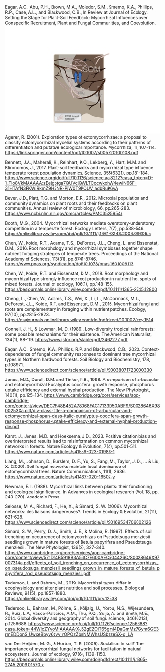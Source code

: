 Eagar, A.C., Abu, P.H., Brown, M.A., Moledor, S.M., Smemo, K.A., Phillips, R.P., Case, A.L., and Blackwood, C.B., In Review at Journal of Ecology. Setting the Stage for Plant-Soil Feedback: Mycorrhizal Influences over Conspecific Recruitment, Plant and Fungal Communities, and Coevolution.
![ECM_C](/docs/assets/ECM_Panel_C.png)
Agerer, R. (2001). Exploration types of ectomycorrhizae: a proposal to classify ectomycorrhizal mycelial systems according to their patterns of differentiation and putative ecological importance. Mycorrhiza, 11, 107-114.
https://link.springer.com/content/pdf/10.1007/s005720100108.pdf

Bennett, J.A., Maherali, H., Reinhart, K.O., Lekberg, Y., Hart, M.M. and Klironomos, J., 2017. Plant-soil feedbacks and mycorrhizal type influence temperate forest population dynamics. Science, 355(6321), pp.181-184.
https://www.science.org/doi/full/10.1126/science.aai8212?casa_token=D-1_Tlo8VkMAAAAA:zEejgbtga7QUVcjQWLTCocwkohW4ewiN66F-31HTAfN3PKWIRkmZ9H5NR-PjW0T9POUV_adbRuK6vA

Bever, J.D., Platt, T.G. and Morton, E.R., 2012. Microbial population and community dynamics on plant roots and their feedbacks on plant communities. Annual review of microbiology, 66, pp.265-283.
https://www.ncbi.nlm.nih.gov/pmc/articles/PMC3525954/

Booth, M.G., 2004. Mycorrhizal networks mediate overstorey‐understorey competition in a temperate forest. Ecology Letters, 7(7), pp.538-546.
https://onlinelibrary.wiley.com/doi/pdf/10.1111/j.1461-0248.2004.00605.x

Chen, W., Koide, R.T., Adams, T.S., DeForest, J.L., Cheng, L. and Eissenstat, D.M., 2016. Root morphology and mycorrhizal symbioses together shape nutrient foraging strategies of temperate trees. Proceedings of the National Academy of Sciences, 113(31), pp.8741-8746.
https://www.pnas.org/syndication/doi/10.1073/pnas.1601006113

Chen, W., Koide, R.T. and Eissenstat, D.M., 2018. Root morphology and mycorrhizal type strongly influence root production in nutrient hot spots of mixed forests. Journal of ecology, 106(1), pp.148-156.
https://besjournals.onlinelibrary.wiley.com/doi/pdf/10.1111/1365-2745.12800

Cheng, L., Chen, W., Adams, T.S., Wei, X., Li, L., McCormack, M.L., DeForest, J.L., Koide, R.T. and Eissenstat, D.M., 2016. Mycorrhizal fungi and roots are complementary in foraging within nutrient patches. Ecology, 97(10), pp.2815-2823.
https://esajournals.onlinelibrary.wiley.com/doi/pdfdirect/10.1002/ecy.1514

Connell, J. H., & Lowman, M. D. (1989). Low-diversity tropical rain forests: some possible mechanisms for their existence. The American Naturalist, 134(1), 88-119.
https://www.jstor.org/stable/pdf/2462277.pdf

Eagar, A.C., Smemo, K.A., Phillips, R.P. and Blackwood, C.B., 2023. Context-dependence of fungal community responses to dominant tree mycorrhizal types in Northern hardwood forests. Soil Biology and Biochemistry, 178, p.108971.
https://www.sciencedirect.com/science/article/pii/S0038071723000330

Jones, M.D., Durall, D.M. and Tinker, P.B., 1998. A comparison of arbuscular and ectomycorrhizal Eucalyptus coccifera: growth response, phosphorus uptake efficiency and external hyphal production. The New Phytologist, 140(1), pp.125-134.
https://www.cambridge.org/core/services/aop-cambridge-core/content/view/DEC7F48B452A78068FAC17133D50ABF9/S0028646X9800253Xa.pdf/div-class-title-a-comparison-of-arbuscular-and-ectomycorrhizal-span-class-italic-eucalyptus-coccifera-span-growth-response-phosphorus-uptake-efficiency-and-external-hyphal-production-div.pdf

Karst, J., Jones, M.D. and Hoeksema, J.D., 2023. Positive citation bias and overinterpreted results lead to misinformation on common mycorrhizal networks in forests. Nature Ecology & Evolution, 7(4), pp.501-511.
https://www.nature.com/articles/s41559-023-01986-1

Liang, M., Johnson, D., Burslem, D. F., Yu, S., Fang, M., Taylor, J. D., ... & Liu, X. (2020). Soil fungal networks maintain local dominance of ectomycorrhizal trees. Nature Communications, 11(1), 2636.
https://www.nature.com/articles/s41467-020-16507-y

Newman, E. I. (1988). Mycorrhizal links between plants: their functioning and ecological significance. In Advances in ecological research (Vol. 18, pp. 243-270). Academic Press.

Selosse, M. A., Richard, F., He, X., & Simard, S. W. (2006). Mycorrhizal networks: des liaisons dangereuses?. Trends in Ecology & Evolution, 21(11), 621-628.
https://www.sciencedirect.com/science/article/pii/S0169534706002126

Simard, S. W., Perry, D. A., Smith, J. E., & Molina, R. (1997). Effects of soil trenching on occurrence of ectomycorrhizas on Pseudotsuga menziesii seedlings grown in mature forests of Betula papyrifera and Pseudotsuga menziesii. The New Phytologist, 136(2), 327-340.
https://www.cambridge.org/core/services/aop-cambridge-core/content/view/571D14B5918B3A56C7E600AEC504426C/S0028646X97007314a.pdf/effects_of_soil_trenching_on_occurrence_of_ectomycorrhizas_on_pseudotsuga_menziesii_seedlings_grown_in_mature_forests_of_betula_papyrifera_and_pseudotsuga_menziesii.pdf

Tedersoo, L. and Bahram, M., 2019. Mycorrhizal types differ in ecophysiology and alter plant nutrition and soil processes. Biological Reviews, 94(5), pp.1857-1880.
https://onlinelibrary.wiley.com/doi/pdf/10.1111/brv.12538

Tedersoo, L., Bahram, M., Põlme, S., Kõljalg, U., Yorou, N.S., Wijesundera, R., Ruiz, L.V., Vasco-Palacios, A.M., Thu, P.Q., Suija, A. and Smith, M.E., 2014. Global diversity and geography of soil fungi. science, 346(6213), p.1256688. 
https://www.science.org/doi/full/10.1126/science.1256688?casa_token=44WIcZYvoMIAAAAA:XJ52gEZOiT65gmI4DaGmMz7Gym6GE3rmEDDonS_UwxeBbyv6zvv_rOPOzZbnNMWhsUSbzzeSX-g_LA

van Der Heijden, M. G., & Horton, T. R. (2009). Socialism in soil? The importance of mycorrhizal fungal networks for facilitation in natural ecosystems. Journal of ecology, 97(6), 1139-1150.
https://besjournals.onlinelibrary.wiley.com/doi/pdfdirect/10.1111/j.1365-2745.2009.01570.x
